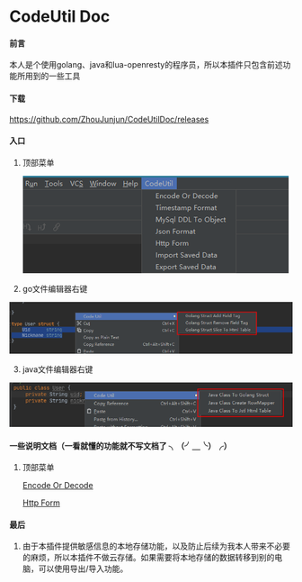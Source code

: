 # CodeUtil Doc

#### 前言

本人是个使用golang、java和lua-openresty的程序员，所以本插件只包含前述功能所用到的一些工具



#### 下载

https://github.com/ZhouJunjun/CodeUtilDoc/releases



#### 入口

1.   顶部菜单

     ![image-main-menu](https://raw.githubusercontent.com/ZhouJunjun/CodeUtilDoc/master/image/main-menu.png)

2.   go文件编辑器右键

![image-20220907164447176](https://raw.githubusercontent.com/ZhouJunjun/CodeUtilDoc/master/image/go-menu.png)



3.   java文件编辑器右键

![image-20220907164729044](https://raw.githubusercontent.com/ZhouJunjun/CodeUtilDoc/master/image/java-menu.png)



#### 一些说明文档（一看就懂的功能就不写文档了 ╮（╯＿╰）╭）

1. 顶部菜单

    [Encode Or Decode]: https://github.com/ZhouJunjun/CodeUtilDoc/blob/main/doc/EncodeOrDecode.md
    
    [Http Form]: https://github.com/ZhouJunjun/CodeUtilDoc/blob/main/doc/HttpForm.md
    
    [Encode Or Decode]
    
    [Http Form]
    

#### 最后
1. 由于本插件提供敏感信息的本地存储功能，以及防止后续为我本人带来不必要的麻烦，所以本插件不做云存储。如果需要将本地存储的数据转移到别的电脑，可以使用导出/导入功能。
